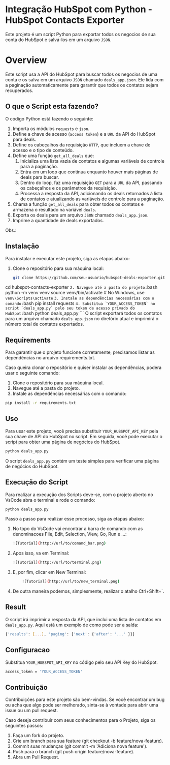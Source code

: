 # Integração HubSpot com Python - HubSpot Contacts Exporter

Este projeto é um script Python para exportar todos os negocios de sua conta do HubSpot e salvá-los em um arquivo `JSON`.

# Overview

Este script usa a API do HubSpot para buscar todos os negocios de uma conta e os salva em um arquivo `JSON` chamado `deals_app.json`. Ele lida com a paginação automaticamente para garantir que todos os contatos sejam recuperados.

## O que o Script esta fazendo?

O código Python está fazendo o seguinte:

1. Importa os módulos `requests` e `json`.
2. Define a chave de acesso (`access token`) e a `URL` da API do HubSpot para deals.
3. Define os cabeçalhos da requisição `HTTP`, que incluem a chave de acesso e o tipo de conteúdo.
4. Define uma função `get_all_deals` que:
    1. Inicializa uma lista vazia de contatos e algumas variáveis de controle para a paginação.
    2. Entra em um loop que continua enquanto houver mais páginas de deals para buscar.
    3. Dentro do loop, faz uma requisição `GET` para a `URL` da API, passando os cabeçalhos e os parâmetros da requisição.
    4. Processa a resposta da API, adicionando os deals retornados à lista de contatos e atualizando as variáveis de controle para a paginação.
5. Chama a função `get_all_deals` para obter todos os contatos e armazena o resultado na variável `deals`.
6. Exporta os deals para um arquivo `JSON` chamado `deals_app.json`.
7. Imprime a quantidade de deals exportados.

Obs.: 

## Instalação

Para instalar e executar este projeto, siga as etapas abaixo:

1. Clone o repositório para sua máquina local:
    ```bash
    git clone https://github.com/seu-usuario/hubspot-deals-exporter.git
cd hubspot-contacts-exporter
    ```
2. Navegue até a pasta do projeto:
    ```bash
    python -m venv venv
    source venv/bin/activate  # No Windows, use `venv\Scripts\activate`
    ```
3. Instale as dependências necessárias com o comando:
    ```bash
        pip install requests
    ```
4. Substitua `YOUR_ACCESS_TOKEN` no script `deals_app.py` pelo seu token de acesso privado do HubSpot:
    ```bash
    python deals_app.py
    ```
O script exportará todos os contatos para um arquivo chamado `deals_app.json` no diretório atual e imprimirá o número total de contatos exportados.

## Requirements

Para garantir que o projeto funcione corretamente, precisamos listar as dependências no arquivo requirements.txt.

Caso queira clonar o repositório e quiser instalar as dependências, podera usar o seguinte comando:

1. Clone o repositório para sua máquina local.
2. Navegue até a pasta do projeto.
3. Instale as dependências necessárias com o comando:

```bash
pip install -r requirements.txt
```

## Uso

Para usar este projeto, você precisa substituir `YOUR_HUBSPOT_API_KEY` pela sua chave de API do HubSpot no script. Em seguida, você pode executar o script para obter uma página de negócios do HubSpot.

```bash
python deals_app.py
```

O script `deals_app.py` contém um teste simples para verificar uma página de negócios do HubSpot.

## Execução do Script

Para realizar a execução dos Scripts deve-se, com o projeto aberto no VsCode abra o terminal e rode o comando:

```bash
python deals_app.py
```

Passo a passo para realizar esse processo, siga as etapas abaixo:

1. No topo do VsCode vai encontrar a barra de comando com as denominacoes File, Edit, Selection, View, Go, Run e ...:
    ```bash
    ![Tutorial](http://url/to/comand_bar.png)
    ```
2. Apos isso, va em Terminal:
    ```bash
    ![Tutorial](http://url/to/terminal.png)
    ```
3. E, por fim, clicar em New Terminal:
    ```bash
        ![Tutorial](http://url/to/new_terminal.png)
    ```
4. De outra maneira podemos, simplesmente, realizar o atalho Ctrl+Shift+`.

## Result

O script irá imprimir a resposta da API, que inclui uma lista de contatos em `deals_app.py`. Aqui está um exemplo de como pode ser a saída:

```bash
{'results': [...], 'paging': {'next': {'after': '...' }}}
```

## Configuracao

Substitua `YOUR_HUBSPOT_API_KEY` no código pelo seu API Key do HubSpot.

```bash
access_token = 'YOUR_ACCESS_TOKEN'
```

## Contribuição

Contribuições para este projeto são bem-vindas. Se você encontrar um bug ou acha que algo pode ser melhorado, sinta-se à vontade para abrir uma issue ou um pull request.

Caso deseja contribuir com seus conhecimentos para o Projeto, siga os seguintes passos:

1. Faça um fork do projeto.
2. Crie um branch para sua feature (git checkout -b feature/nova-feature).
3. Commit suas mudanças (git commit -m 'Adiciona nova feature').
4. Push para o branch (git push origin feature/nova-feature).
5. Abra um Pull Request.
